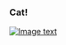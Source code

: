 ### Cat!
[![Image text](https://github.com/sergey-sanches-peres/sergey-sanches-peres/blob/main/assets/cat.gif)]()